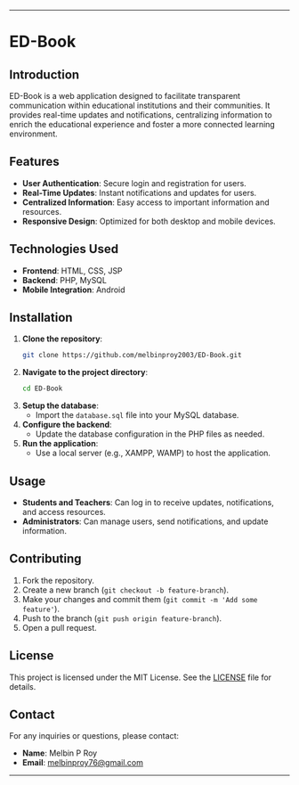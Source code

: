 
---

# ED-Book

## Introduction
ED-Book is a web application designed to facilitate transparent communication within educational institutions and their communities. It provides real-time updates and notifications, centralizing information to enrich the educational experience and foster a more connected learning environment.

## Features
- **User Authentication**: Secure login and registration for users.
- **Real-Time Updates**: Instant notifications and updates for users.
- **Centralized Information**: Easy access to important information and resources.
- **Responsive Design**: Optimized for both desktop and mobile devices.

## Technologies Used
- **Frontend**: HTML, CSS, JSP
- **Backend**: PHP, MySQL
- **Mobile Integration**: Android

## Installation
1. **Clone the repository**:
    ```bash
    git clone https://github.com/melbinproy2003/ED-Book.git
    ```
2. **Navigate to the project directory**:
    ```bash
    cd ED-Book
    ```
3. **Setup the database**:
    - Import the `database.sql` file into your MySQL database.
4. **Configure the backend**:
    - Update the database configuration in the PHP files as needed.
5. **Run the application**:
    - Use a local server (e.g., XAMPP, WAMP) to host the application.

## Usage
- **Students and Teachers**: Can log in to receive updates, notifications, and access resources.
- **Administrators**: Can manage users, send notifications, and update information.

## Contributing
1. Fork the repository.
2. Create a new branch (`git checkout -b feature-branch`).
3. Make your changes and commit them (`git commit -m 'Add some feature'`).
4. Push to the branch (`git push origin feature-branch`).
5. Open a pull request.

## License
This project is licensed under the MIT License. See the [LICENSE](LICENSE) file for details.

## Contact
For any inquiries or questions, please contact:
- **Name**: Melbin P Roy
- **Email**: melbinproy76@gmail.com

---
